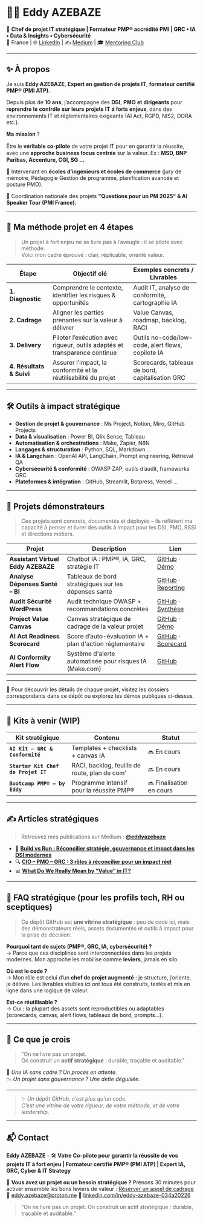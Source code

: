 # 👨‍💻 Eddy AZEBAZE

🎯 **Chef de projet IT stratégique | Formateur PMP® accrédité PMI | GRC • IA • Data & Insights • Cybersécurité**  
📍 France | 🌐 [LinkedIn](https://www.linkedin.com/in/eddy-azebaze-034a20226) | ✍️ [Medium](https://medium.com/@eddyazebaze) | 🎓 [Mentoring Club](https://www.mentoring-club.com/profiles/eddy-azebaze#mentor-profile)

---

## ✨ À propos

Je suis **Eddy AZEBAZE**, **Expert en gestion de projets IT**, **formateur certifié PMP® (PMI ATP)**.

Depuis plus de **10 ans**, j’accompagne des 𝐃𝐒𝐈, 𝐏𝐌𝐎 𝐞𝐭 𝐝𝐢𝐫𝐢𝐠𝐞𝐚𝐧𝐭𝐬 pour 𝐫𝐞𝐩𝐫𝐞𝐧𝐝𝐫𝐞 𝐥𝐞 𝐜𝐨𝐧𝐭𝐫𝐨̂𝐥𝐞 𝐬𝐮𝐫 𝐥𝐞𝐮𝐫𝐬 𝐩𝐫𝐨𝐣𝐞𝐭𝐬 𝐈𝐓 𝐚̀ 𝐟𝐨𝐫𝐭𝐬 𝐞𝐧𝐣𝐞𝐮𝐱, dans des environnements IT et réglementaires exigeants (AI Act, RGPD, NIS2, DORA etc.).  

𝐌𝐚 𝐦𝐢𝐬𝐬𝐢𝐨𝐧 ?

Être le 𝐯𝐞́𝐫𝐢𝐭𝐚𝐛𝐥𝐞 𝐜𝐨-𝐩𝐢𝐥𝐨𝐭𝐞 de votre projet IT pour en garantir la réussite, avec une 𝐚𝐩𝐩𝐫𝐨𝐜𝐡𝐞 𝐛𝐮𝐬𝐢𝐧𝐞𝐬𝐬 𝐟𝐨𝐜𝐮𝐬 𝐜𝐞𝐧𝐭𝐫𝐞́𝐞 sur la valeur.
  Ex : **MSD, BNP Paribas, Accenture, CGI, SG ...**

🎤 Intervenant en **écoles d’ingénieurs et écoles de commerce** (jury de mémoire, Pédagogie Gestion de programme, planification avancée et posture PMO).  

🎯 Coordination nationale des projets **"Questions pour un PM 2025" & AI Speaker Tour (PMI France).**

---

## 🧭 Ma méthode projet en 4 étapes

> Un projet à fort enjeu ne se livre pas à l’aveugle : il se pilote avec méthode.  
Voici mon cadre éprouvé : clair, réplicable, orienté valeur.

| Étape                     | Objectif clé                                                              | Exemples concrets / Livrables                       |
|--------------------------|---------------------------------------------------------------------------|----------------------------------------------------|
| **1. Diagnostic**         | Comprendre le contexte, identifier les risques & opportunités             | Audit IT, analyse de conformité, cartographie IA   |
| **2. Cadrage**            | Aligner les parties prenantes sur la valeur à délivrer                   | Value Canvas, roadmap, backlog, RACI               |
| **3. Delivery**           | Piloter l’exécution avec rigueur, outils adaptés et transparence continue | Outils no-code/low-code, alert flows, copilote IA  |
| **4. Résultats & Suivi**  | Assurer l’impact, la conformité et la réutilisabilité du projet           | Scorecards, tableaux de bord, capitalisation GRC   |

---

## 🛠️ Outils à impact stratégique

- **Gestion de projet & gouvernance** : Ms Project, Notion, Miro, GitHub Projects  
- **Data & visualisation** : Power BI, Qlik Sense, Tableau  
- **Automatisation & orchestrations** : Make, Zapier, N8N  
- **Langages & structuration** : Python, SQL, Markdown ... 
- **IA & Langchain** : OpenAI API, LangChain, Prompt engineering, Retrieval QA  
- **Cybersécurité & conformité** : OWASP ZAP, outils d’audit, frameworks GRC  
- **Plateformes & intégration** : GitHub, Streamlit, Botpress, Vercel ...

---

## 📌 Projets démonstrateurs

> Ces projets sont concrets, documentés et déployés – ils reflètent ma capacité à penser et livrer des outils à impact pour les DSI, PMO, RSSI et directions métiers.

| Projet                             | Description                                                          | Lien                                                   |
|------------------------------------|----------------------------------------------------------------------|---------------------------------------------------------|
| **Assistant Virtuel Eddy AZEBAZE** | Chatbot IA : PMP®, IA, GRC, stratégie IT                             | [GitHub](https://github.com/Eddyazebaze/portfolio-projets/tree/main/01-chatbot-assistant-eddy) · [Démo](https://cdn.botpress.cloud/webchat/v3.1/shareable.html?configUrl=https://files.bpcontent.cloud/2025/07/27/01/20250727010732-RSM5BWL1.json) |
| **Analyse Dépenses Santé – BI**    | Tableaux de bord stratégiques sur les dépenses santé                 | [GitHub](https://github.com/Eddyazebaze/portfolio-projets/tree/main/06-analytics-sante-bi) · [Reporting](https://app.powerbi.com/links/...) |
| **Audit Sécurité WordPress**       | Audit technique OWASP + recommandations concrètes                    | [GitHub](https://github.com/Eddyazebaze/portfolio-projets/tree/main/04-audit-securite-wordpress) · [Synthèse](https://cybersecurite50.wordpress.com) |
| **Project Value Canvas**           | Canvas stratégique de cadrage de la valeur projet                    | [GitHub](https://github.com/Eddyazebaze/portfolio-projets/tree/main/05-project-value-canvas) · [Démo](https://project-value-canvas.vercel.app/) |
| **AI Act Readiness Scorecard**     | Score d’auto-évaluation IA + plan d'action réglementaire             | [GitHub](https://github.com/Eddyazebaze/portfolio-projets/tree/main/02-ai-act-readiness-scorecard) · [Scorecard](https://ai-act-score.vercel.app) |
| **AI Conformity Alert Flow**       | Système d'alerte automatisée pour risques IA (Make.com)              | [GitHub](https://github.com/Eddyazebaze/portfolio-projets/tree/main/03-ai-conformity-alert-flow) |

---

🔗 Pour découvrir les détails de chaque projet, visitez les dossiers correspondants dans ce dépôt ou explorez les démos publiques ci-dessus.

---

## 🧩 Kits à venir (WIP)

| Kit stratégique | Contenu | Statut |
|------------------|---------|--------|
| **`AI Kit – GRC & Conformité`** | Templates + checklists + canvas IA | 🔜 En cours |
| **`Starter Kit Chef de Projet IT`** | RACI, backlog, feuille de route, plan de com' | 🔜 En cours |
| **`Bootcamp PMP® – by Eddy`** | Programme intensif pour la réussite PMP® | 🔜 Finalisation en cours |

---

## ✍️ Articles stratégiques

> Retrouvez mes publications sur Medium : **[@eddyazebaze](https://medium.com/@eddyazebaze)**

- 🧠 **[Build vs Run : Réconcilier stratégie, gouvernance et impact dans les DSI modernes](https://medium.com/@eddyazebaze/build-vs-run-réconcilier-stratégie-gouvernance-et-impact-dans-les-dsi-modernes-9cb55740f9a4)**
- 🔍 **[CIO – PMO – GRC : 3 rôles à réconcilier pour un impact réel](https://medium.com/@eddyazebaze/cio-pmo-grc-3-rôles-à-réconcilier-pour-un-impact-réel-e4d3b34a2a3b)**
- 📊 **[What Do We Really Mean by “Value” in IT?](https://medium.com/@eddyazebaze/what-do-we-really-mean-by-value-in-it-321b7f04e4f4)**

---

## 💬 FAQ stratégique (pour les profils tech, RH ou sceptiques)

> Ce dépôt GitHub est **une vitrine stratégique** : peu de code ici, mais des démonstrateurs réels, assets documentés et outils à impact pour la prise de décision.

**Pourquoi tant de sujets (PMP®, GRC, IA, cybersécurité) ?**  
  → Parce que ces disciplines sont interconnectées dans les projets modernes. Mon approche les mobilise comme **leviers**, jamais en silo.

**Où est le code ?**  
  → Mon rôle est celui d’un **chef de projet augmenté** : je structure, j’oriente, je délivre. Les livrables visibles ici ont tous été construits, testés et mis en ligne dans une logique de valeur.

**Est-ce réutilisable ?**  
  → Oui : la plupart des assets sont reproductibles ou adaptables (scorecards, canvas, alert flows, tableaux de bord, prompts…).

---

## 🧠 Ce que je crois

> "On ne livre pas un projet.  
> On construit un **actif stratégique** : durable, traçable et auditable."

🚨 *Une IA sans cadre ? Un procès en attente.*  
📉 *Un projet sans gouvernance ? Une dette déguisée.*

---

> ✨ *Un dépôt GitHub, c’est plus qu’un code.  
C’est une vitrine de votre rigueur, de votre méthode, et de votre leadership.*  

---

## 📬 Contact  

**Eddy AZEBAZE** - 🛠️ **Votre Co-pilote pour garantir la réussite de vos projets IT à fort enjeu | Formateur certifié PMP® (PMI ATP) | Expert IA, GRC, Cyber & IT Strategy**  

📅 **Vous avez un projet ou un besoin stratégique ?** Prenons 30 minutes pour activer ensemble les bons leviers de valeur : [Réserver un appel de cadrage](https://calendly.com/eddy-azebaze-proton/30min)
📧 [eddy.azebaze@proton.me](mailto:eddy.azebaze@proton.me?subject=Demande%20de%20contact&body=Bonjour%20Eddy%2C%0A%0AJe%20souhaite%20vous%20contacter%20concernant...)
👤 [linkedin.com/in/eddy-azebaze-034a20226](https://www.linkedin.com/in/eddy-azebaze-034a20226)  

> “On ne livre pas un projet. On construit un actif stratégique : durable, traçable et auditable.”  
> 

